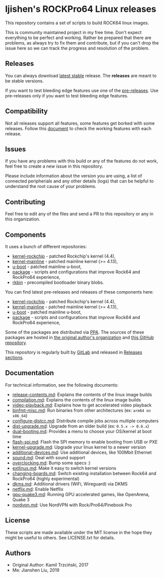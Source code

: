# ljishen's ROCKPro64 Linux releases

This repository contains a set of scripts to build ROCK64 linux images.

This is community maintained project in my free time. Don't expect everything to be perfect and working. Rather be prepared that there are problems, as always try to fix them and contribute, but if you can't drop the issue here so we can track the progress and resolution of the problem.

## Releases

You can always download [latest stable](https://github.com/ljishen/linux-build/releases/latest) release. The **releases** are meant to be stable versions.

If you want to test bleeding edge features use one of the [pre-releases](https://github.com/ljishen/linux-build/releases).
Use pre-releases only if you want to test bleeding edge features.

## Compatibility

Not all releases support all features, some features get borked with some releases.
Follow this [document](https://docs.google.com/spreadsheets/d/1pCqJg0VSzvihUOoxCOq3wt5JeGB4iApAyBBfc_BGv2A)
to check the working features with each release.

## Issues

If you have any problems with this build or any of the features do not work, feel free to create a new issue in this repository.

Please include information about the version you are using, a list of connected peripherials and any other details (logs) that can be helpful to understand the root cause of your problems.

## Contributing

Feel free to edit any of the files and send a PR to this repository or any in this organization.

## Components

It uses a bunch of different repositories:

- [kernel-rockchip](https://github.com/ayufan-rock64/linux-kernel) - patched Rockchip's kernel (4.4),
- [kernel-mainline](https://github.com/ayufan-rock64/linux-mainline-kernel) - patched mainline kernel (>= 4.13),
- [u-boot](https://github.com/ayufan-rock64/linux-u-boot) - patched mainline u-boot,
- [package](https://github.com/ayufan-rock64/linux-package) - scripts and configurations that improve Rock64 and RockPro64 experience,
- [rkbin](https://github.com/ayufan-rock64/rkbin) - precompiled bootloader binary blobs.

You can find latest pre-releases and releases of these components here:

- [kernel-rockchip](https://github.com/ayufan-rock64/linux-kernel/releases/latest) - patched Rockchip's kernel (4.4),
- [kernel-mainline](https://github.com/ayufan-rock64/linux-mainline-kernel/releases/latest) - patched mainline kernel (>= 4.13),
- [u-boot](https://github.com/ayufan-rock64/linux-u-boot/releases/latest) - patched mainline u-boot,
- [package](https://github.com/ayufan-rock64/linux-package/releases/latest) - scripts and configurations that improve Rock64 and RockPro64 experience,

Some of the packages are distributed via [PPA](https://launchpad.net/~ayufan/+archive/ubuntu/rock64-ppa/).
The sources of these packages are hosted in [the original author's organization](https://github.com/ayufan-rock64) and [this GitHub repository](https://github.com/ljishen/linux-build).

This repository is regularly built by [GitLab](https://gitlab.com/ljishen/linux-build/pipelines) and released in [Releases sections](https://github.com/ljishen/linux-build/releases).

## Documentation

For technical information, see the following documents:

- [release-contents.md](recipes/release-contents.md): Explains the contents of the linux image builds
- [compilation.md](recipes/release-contents.md): Explains the contents of the linux image builds
- [video-playback.md](recipes/video-playback.md): Explains how to get accelerated video playback
- [binfmt-misc.md](recipes/binfmt-misc.md): Run binaries from other architectures (ex: `arm64 on x86_64`)
- [configure-distcc.md](recipes/configure-distcc.md): Distribute compile jobs across multiple computers
- [dist-upgrade.md](recipes/dist-upgrade.md): Upgrade from an older build (ex: `0.5.x -> 0.6.x`)
- [dual-booting.md](recipes/dual-booting.md): Provides a menu to choose your OS/kernel at boot time
- [flash-spi.md](recipes/flash-spi.md): Flash the SPI memory to enable booting from USB or PXE
- [kernel-upgrade.md](recipes/kernel-upgrade.md): Upgrade your linux kernel to a newer version
- [additional-devices.md](recipes/additional-devices.md): Use additional devices, like 100Mbit Ethernet
- [sound.md](recipes/sound.md): Deal with sound support
- [overclocking.md](recipes/overclocking.md): Bump some specs :)
- [extlinux.md](recipes/extlinux.md): Make it easy to switch kernel versions
- [changing-boards.md](recipes/changing-boards.md): Switch existing installation between Rock64 and RockPro64 (highly experimental)
- [dkms.md](recipes/dkms.md): Additional drivers (WiFi, Wireguard) via DKMS
- [netflix.md](recipes/netflix.md): Enable Netflix
- [gpu-quake3.md](recipes/gpu-quake3.md): Running GPU accelerated games, like OpenArena, Quake 3
- [nordvpn.md](recipes/nordvpn.md): Use NordVPN with Rock/Pro64/Pinebook Pro

## License

These scripts are made available under the MIT license in the hope they might be useful to others. See LICENSE.txt for details.

## Authors

- Original Author: Kamil Trzciński, 2017
- Me: Jianshen Liu, 2019
